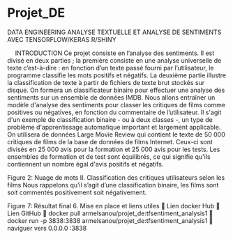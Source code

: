 # Projet_DE

DATA ENGINEERING 
ANALYSE TEXTUELLE ET ANALYSE DE SENTIMENTS AVEC TENSORFLOW/KERAS R/SHINY

 
INTRODUCTION 
Ce projet consiste en l’analyse des sentiments. Il est divisé en deux parties ; la première consiste en une analyse universelle de texte c’est-à-dire : en fonction d’un texte passé fourni par l’utilisateur, le programme classifie les mots positifs et négatifs. La deuxième partie illustre la classification de texte à partir de fichiers de texte brut stockés sur disque. On formera un classificateur binaire pour effectuer une analyse des sentiments sur un ensemble de données IMDB. Nous allons entraîner un modèle d'analyse des sentiments pour classer les critiques de films comme positives ou négatives, en fonction du commentaire de l’utilisateur. Il s'agit d'un exemple de classification binaire - ou à deux classes -, un type de problème d'apprentissage automatique important et largement applicable.
On utilisera de données Large Movie Review qui contient le texte de 50 000 critiques de films de la base de données de films Internet. Ceux-ci sont divisés en 25 000 avis pour la formation et 25 000 avis pour les tests. Les ensembles de formation et de test sont équilibrés, ce qui signifie qu'ils contiennent un nombre égal d'avis positifs et négatifs. 
 
 
Figure 2: Nuage de mots
II.	Classification des critiques utilisateurs selon les films
Nous rappelons qu’il s’agit d’une classification binaire, les films sont soit commentés positivement soit négativement.

 
Figure 7: Résultat final
6.	Mise en place et liens utiles
	Lien docker Hub
	Lien GitHub
	docker pull armelsanou/projet_de:tfsentiment_analysis1
	docker run -p 3838:3838 armelsanou/projet_de:tfsentiment_analysis1
	naviguer vers 0.0.0.0 :3838
